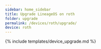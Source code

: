 ```yaml
---
sidebar: home_sidebar
title: Upgrade LineageOS on roth
folder: upgrade
permalink: /devices/roth/upgrade/
device: roth
---
```

{% include templates/device_upgrade.md %}
